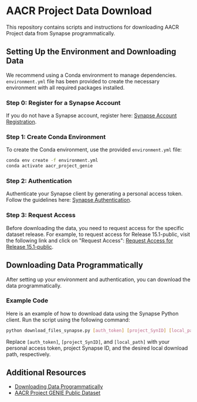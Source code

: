 # AACR Project Data Download

This repository contains scripts and instructions for downloading AACR Project data from Synapse programmatically.

## Setting Up the Environment and Downloading Data

We recommend using a Conda environment to manage dependencies. `environment.yml` file has been provided to create the necessary environment with all required packages installed.

### Step 0: Register for a Synapse Account

If you do not have a Synapse account, register here: [Synapse Account Registration](https://accounts.synapse.org/register1?appId=synapse.org).

### Step 1: Create Conda Environment

To create the Conda environment, use the provided `environment.yml` file:

```bash
conda env create -f environment.yml
conda activate aacr_project_genie
```

### Step 2: Authentication

Authenticate your Synapse client by generating a personal access token. Follow the guidelines here: [Synapse Authentication](https://python-docs.synapse.org/tutorials/authentication/).

### Step 3: Request Access

Before downloading the data, you need to request access for the specific dataset release. For example, to request access for Release 15.1-public, visit the following link and click on "Request Access": [Request Access for Release 15.1-public](https://www.synapse.org/Synapse:syn55234548).

## Downloading Data Programmatically

After setting up your environment and authentication, you can download the data programmatically. 

### Example Code

Here is an example of how to download data using the Synapse Python client. Run the script using the following command:

```bash
python download_files_synapse.py [auth_token] [project_SynID] [local_path]
```

Replace `[auth_token]`, `[project_SynID]`, and `[local_path]` with your personal access token, project Synapse ID, and the desired local download path, respectively.

## Additional Resources

- [Downloading Data Programmatically](https://help.synapse.org/docs/Downloading-Data-Programmatically.2003796248.html)
- [AACR Project GENIE Public Dataset](https://www.synapse.org/Synapse:syn7222066/files/)
